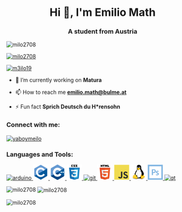 <h1 align="center">Hi 👋, I'm Emilio Math</h1>
<h3 align="center">A student from Austria</h3>

<p align="left"> <img src="https://komarev.com/ghpvc/?username=milo2708&label=Profile%20views&color=0e75b6&style=flat" alt="milo2708" /> </p>

<p align="left"> <a href="https://github.com/ryo-ma/github-profile-trophy"><img src="https://github-profile-trophy.vercel.app/?username=milo2708" alt="milo2708" /></a> </p>

<p align="left"> <a href="https://www.youtube.com/channel/UClUGsb98yqDDV9HxbVGPPQw" target="blank"><img src="https://img.shields.io/youtube/channel/subscribers/UClUGsb98yqDDV9HxbVGPPQw?style=social" alt="m3ilo19" /></a> </p>


- 🔭 I’m currently working on **Matura**

- 📫 How to reach me **emilio.math@bulme.at**

- ⚡ Fun fact **Sprich Deutsch du H*rensohn**

<h3 align="left">Connect with me:</h3>
<p align="left">
<a href="https://instagram.com/emiliomath_" target="blank"><img align="center" src="https://raw.githubusercontent.com/rahuldkjain/github-profile-readme-generator/master/src/images/icons/Social/instagram.svg" alt="yaboymeilo" height="30" width="40" /></a>
</p>

<h3 align="left">Languages and Tools:</h3>
<p align="left"> <a href="https://www.arduino.cc/" target="_blank" rel="noreferrer"> <img src="https://cdn.worldvectorlogo.com/logos/arduino-1.svg" alt="arduino" width="40" height="40"/> </a> <a href="https://www.cprogramming.com/" target="_blank" rel="noreferrer"> <img src="https://raw.githubusercontent.com/devicons/devicon/master/icons/c/c-original.svg" alt="c" width="40" height="40"/> </a> <a href="https://www.w3schools.com/cpp/" target="_blank" rel="noreferrer"> <img src="https://raw.githubusercontent.com/devicons/devicon/master/icons/cplusplus/cplusplus-original.svg" alt="cplusplus" width="40" height="40"/> </a> <a href="https://www.w3schools.com/css/" target="_blank" rel="noreferrer"> <img src="https://raw.githubusercontent.com/devicons/devicon/master/icons/css3/css3-original-wordmark.svg" alt="css3" width="40" height="40"/> </a> <a href="https://git-scm.com/" target="_blank" rel="noreferrer"> <img src="https://www.vectorlogo.zone/logos/git-scm/git-scm-icon.svg" alt="git" width="40" height="40"/> </a> <a href="https://www.w3.org/html/" target="_blank" rel="noreferrer"> <img src="https://raw.githubusercontent.com/devicons/devicon/master/icons/html5/html5-original-wordmark.svg" alt="html5" width="40" height="40"/> </a> <a href="https://developer.mozilla.org/en-US/docs/Web/JavaScript" target="_blank" rel="noreferrer"> <img src="https://raw.githubusercontent.com/devicons/devicon/master/icons/javascript/javascript-original.svg" alt="javascript" width="40" height="40"/> </a> <a href="https://www.linux.org/" target="_blank" rel="noreferrer"> <img src="https://raw.githubusercontent.com/devicons/devicon/master/icons/linux/linux-original.svg" alt="linux" width="40" height="40"/> </a> <a href="https://www.photoshop.com/en" target="_blank" rel="noreferrer"> <img src="https://raw.githubusercontent.com/devicons/devicon/master/icons/photoshop/photoshop-line.svg" alt="photoshop" width="40" height="40"/> </a> <a href="https://www.qt.io/" target="_blank" rel="noreferrer"> <img src="https://upload.wikimedia.org/wikipedia/commons/0/0b/Qt_logo_2016.svg" alt="qt" width="40" height="40"/> </a> </p>

<p><img align="left" src="https://github-readme-stats.vercel.app/api/top-langs?username=milo2708&show_icons=true&locale=en&layout=compact" alt="milo2708" /></p>

<p>&nbsp;<img align="center" src="https://github-readme-stats.vercel.app/api?username=milo2708&show_icons=true&locale=en" alt="milo2708" /></p>

<p><img align="center" src="https://github-readme-streak-stats.herokuapp.com/?user=milo2708&" alt="milo2708" /></p>
